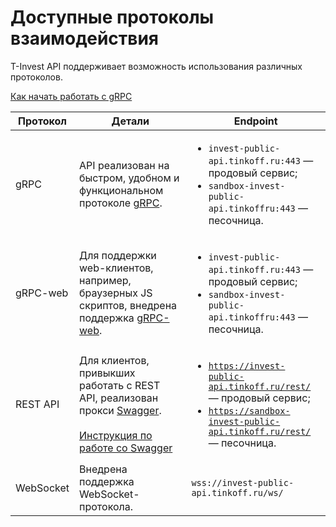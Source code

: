 # Доступные протоколы взаимодействия

T-Invest API поддерживает возможность использования различных протоколов.

[Как начать работать с gRPC](/investAPI/grpc/)

| Протокол | Детали| Endpoint |
|----------|----------|----------|
| gRPC   | API реализован на быстром, удобном и функциональном протоколе [gRPC](https://grpc.io/docs/). | <ul><li><code>invest-public-api.tinkoff.ru:443</code> — продовый сервис;</li><li><code>sandbox-invest-public-api.tinkoffru:443</code> — песочница.</li></ul> |
| gRPC-web   | Для поддержки web-клиентов, например, браузерных JS скриптов, внедрена поддержка [gRPC-web](https://grpc.io/docs/platforms/web/basics/).  | <ul><li><code>invest-public-api.tinkoff.ru:443</code> — продовый сервис;</li><li><code>sandbox-invest-public-api.tinkoffru:443</code> — песочница.</li></ul> |
| REST API   | Для клиентов, привыкших работать с REST API, реализован прокси [Swagger](https://russianinvestments.github.io/investAPI/swagger-ui/). <br><br>[Инструкция по работе со Swagger](/investAPI/swagger/)| <ul><li><code>https://invest-public-api.tinkoff.ru/rest/</code> — продовый сервис;</li><li><code>https://sandbox-invest-public-api.tinkoff.ru/rest/</code> — песочница.</li></ul>
| WebSocket   |Внедрена поддержка WebSocket-протокола.  | `wss://invest-public-api.tinkoff.ru/ws/` |

